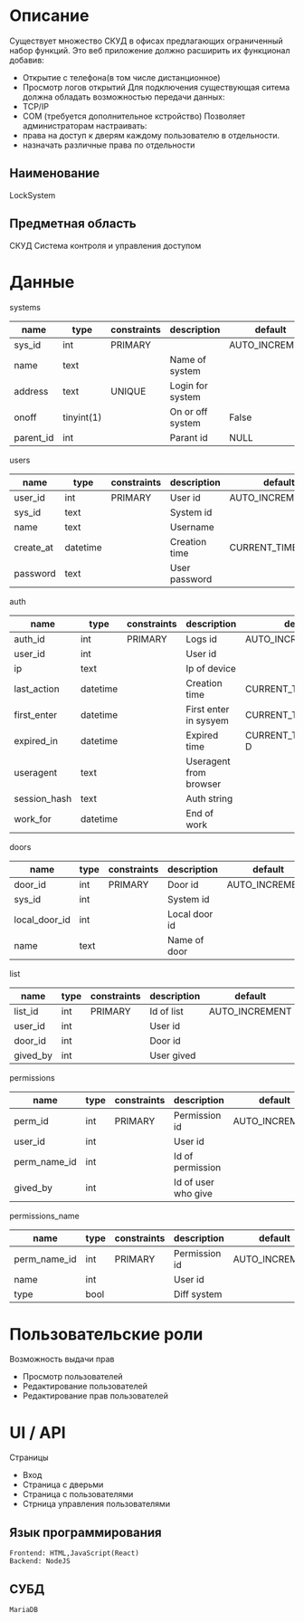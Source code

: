 # Описание
Существует множество СКУД в офисах предлагающих ограниченный набор функций.
Это веб приложение должно расширить их функционал добавив:
* Открытие с телефона(в том числе дистанционное) 
* Просмотр логов открытий
Для подключения существующая ситема должна обладать возможностью передачи данных:
* TCP/IP
* COM (требуется дополнительное кстройство)
Позволяет администраторам настраивать:
* права на доступ к дверям каждому пользователю в отдельности.
* назначать различные права по отдельности
## Наименование
LockSystem
## Предметная область
СКУД   Система контроля и управления доступом
# Данные

systems

| name      | type       | constraints | description      | default        |
|-----------|------------|-------------|------------------|----------------|
| sys_id    | int        | PRIMARY     |                  | AUTO_INCREMENT |
| name      | text       |             | Name of system   |                |
| address   | text       | UNIQUE      | Login for system |                |
| onoff     | tinyint(1) |             | On or off system | False          |
| parent_id | int        |             | Parant id        | NULL           |

users

| name      | type     | constraints | description   | default           |
|-----------|----------|-------------|---------------|-------------------|
| user_id   | int      | PRIMARY     | User id       | AUTO_INCREMENT    |
| sys_id    | text     |             | System id     |                   |
| name      | text     |             | Username      |                   |
| create_at | datetime |             | Creation time | CURRENT_TIMESTAMP |
| password  | text     |             | User password |                   |

auth

| name         | type     | constraints | description            | default              |
|--------------|----------|-------------|------------------------|----------------------|
| auth_id      | int      | PRIMARY     | Logs id                | AUTO_INCREMENT       |
| user_id      | int      |             | User id                |                      |
| ip           | text     |             | Ip of device           |                      |
| last_action  | datetime |             | Creation time          | CURRENT_TIMESTAMP    |
| first_enter  | datetime |             | First enter in sysyem  | CURRENT_TIMESTAMP    |
| expired_in   | datetime |             | Expired time           | CURRENT_TIMESTAMP+?D |
| useragent    | text     |             | Useragent from browser |                      |
| session_hash | text     |             | Auth string            |                      |
| work_for     | datetime |             | End of work            |                      |

doors

| name          | type | constraints | description   | default        |
|---------------|------|-------------|---------------|----------------|
| door_id       | int  | PRIMARY     | Door id       | AUTO_INCREMENT |
| sys_id        | int  |             | System id     |                |
| local_door_id | int  |             | Local door id |                |
| name          | text |             | Name of door  |                |

list

| name     | type | constraints | description | default        |
|----------|------|-------------|-------------|----------------|
| list_id  | int  | PRIMARY     | Id of list  | AUTO_INCREMENT |
| user_id  | int  |             | User id     |                |
| door_id  | int  |             | Door id     |                |
| gived_by | int  |             | User gived  |                |

permissions

| name         | type | constraints | description         | default        |
|--------------|------|-------------|---------------------|----------------|
| perm_id      | int  | PRIMARY     | Permission id       | AUTO_INCREMENT |
| user_id      | int  |             | User id             |                |
| perm_name_id | int  |             | Id of permission    |                |
| gived_by     | int  |             | Id of user who give |                |

permissions_name

| name         | type | constraints | description   | default        |
|--------------|------|-------------|---------------|----------------|
| perm_name_id | int  | PRIMARY     | Permission id | AUTO_INCREMENT |
| name         | int  |             | User id       |                |
| type         | bool |             | Diff system   |                |

# Пользовательские роли
Возможность выдачи прав
* Просмотр пользователей
* Редактирование пользователей
* Редактирование прав пользователей

# UI / API 
Страницы
* Вход
* Страница с дверьми
* Страница с пользователями
* Стрница управления пользователями


## Язык программирования
    Frontend: HTML,JavaScript(React)
    Backend: NodeJS
## СУБД
    MariaDB
